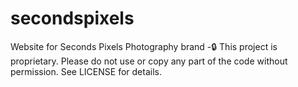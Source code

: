 # secondspixels
Website for Seconds Pixels Photography brand
-🔒 This project is proprietary. Please do not use or copy any part of the code without permission. See LICENSE for details.
